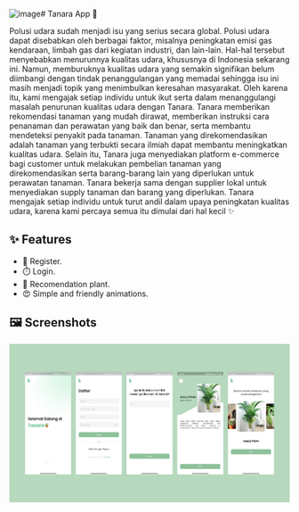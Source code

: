 <img width="960" alt="image" src="https://github.com/FUFO-TEAM/Tanara/assets/54298924/4359675c-8d7f-4372-9a8b-f915d738d152"># Tanara App 🌱

Polusi udara sudah menjadi isu yang serius secara global. Polusi udara dapat disebabkan oleh berbagai faktor, misalnya peningkatan emisi gas kendaraan, limbah gas dari kegiatan industri, dan lain-lain. Hal-hal tersebut menyebabkan menurunnya kualitas udara, khususnya di Indonesia sekarang ini. Namun, memburuknya kualitas udara yang semakin signifikan belum diimbangi dengan tindak penanggulangan yang memadai sehingga isu ini masih menjadi topik yang menimbulkan keresahan masyarakat. Oleh karena itu, kami mengajak setiap individu untuk ikut serta dalam menanggulangi masalah penurunan kualitas udara dengan Tanara. Tanara memberikan rekomendasi tanaman yang mudah dirawat, memberikan instruksi cara penanaman dan perawatan yang baik dan benar, serta membantu mendeteksi penyakit pada tanaman. Tanaman yang direkomendasikan adalah tanaman yang terbukti secara ilmiah dapat membantu meningkatkan kualitas udara. Selain itu, Tanara juga menyediakan platform e-commerce bagi customer untuk melakukan pembelian tanaman yang direkomendasikan serta barang-barang lain yang diperlukan untuk perawatan tanaman. Tanara bekerja sama dengan supplier lokal untuk menyediakan supply tanaman dan barang yang diperlukan. Tanara mengajak setiap individu untuk turut andil dalam upaya peningkatan kualitas udara, karena kami percaya semua itu dimulai dari hal kecil ✨

## ✨ Features

- 📐 Register.
- ⏱️ Login.
- 🌱 Recomendation plant.
- 😍 Simple and friendly animations.

## 🖼️ Screenshots 

![screenshots](Images/SS.png)
